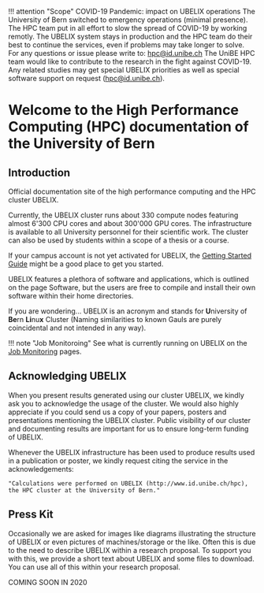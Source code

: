 !!! attention "Scope"
    COVID-19 Pandemic: impact on UBELIX operations
    The University of Bern switched to emergency operations (minimal presence). The HPC team put in all effort to slow the spread of COVID-19 by working remotly.
   The UBELIX system stays in production and the HPC team do their best to continue the services, even if problems may take longer to solve. For any questions or issue please write to: hpc@id.unibe.ch
   The UniBE HPC team would like to contribute to the research in the fight against COVID-19. Any related studies may get special UBELIX priorities as well as special software support on request (hpc@id.unibe.ch).

# Welcome to the High Performance Computing (HPC) documentation of the University of Bern

## Introduction

Official documentation site of the high performance computing and the HPC
cluster UBELIX.

Currently, the UBELIX cluster runs about 330 compute nodes featuring almost
6'300 CPU cores and about 300'000 GPU cores. The infrastructure is available
to all University personnel for their scientific work. The cluster can also be
used by students within a scope of a thesis or a course.

If your campus account is not yet activated for UBELIX, the [Getting Started Guide](user-guide/getting-started.md)
might be a good place to get you started.

UBELIX features a plethora of software and applications, which is outlined on
the page Software, but the users are free to compile and install their own
software within their home directories.

If you are wondering... UBELIX is an acronym and stands for **U**niversity of
**Be**rn **Li**nu**x** Cluster (Naming similarities to known Gauls are purely
coincidental and not intended in any way).

!!! note "Job Monitoroing"
    See what is currently running on UBELIX on the [Job Monitoring](https://www.ubelix.unibe.ch/xmlqstat/) pages.

## Acknowledging UBELIX

When you present results generated using our cluster UBELIX, we kindly ask you
to acknowledge the usage of the cluster. We would also highly appreciate if you
could send us a copy of your papers, posters and presentations mentioning the
UBELIX cluster. Public visibility of our cluster and documenting results are
important for us to ensure long-term funding of UBELIX.

Whenever the UBELIX infrastructure has been used to produce results used in a
publication or poster, we kindly request citing the service in the
acknowledgements:

    "Calculations were performed on UBELIX (http://www.id.unibe.ch/hpc), the HPC cluster at the University of Bern."

## Press Kit
Occasionally we are asked for images like diagrams illustrating the structure of UBELIX or even pictures of machines/storage or the like. Often this is due to the need to describe UBELIX within a research proposal. To support you with this, we provide a short text about UBELIX and some files to download. You can use all of this within your research proposal.

COMING SOON IN 2020

